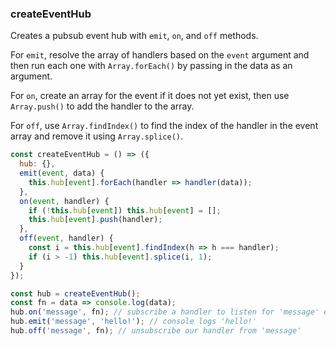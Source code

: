 ### createEventHub

Creates a pubsub event hub with `emit`, `on`, and `off` methods.

For `emit`, resolve the array of handlers based on the `event` argument and then run
each one with `Array.forEach()` by passing in the data as an argument.

For `on`, create an array for the event if it does not yet exist, then use `Array.push()` to add the handler
to the array.

For `off`, use `Array.findIndex()` to find the index of the handler in the event array and remove it using `Array.splice()`.

```js
const createEventHub = () => ({
  hub: {},
  emit(event, data) {
    this.hub[event].forEach(handler => handler(data));
  },
  on(event, handler) {
    if (!this.hub[event]) this.hub[event] = [];
    this.hub[event].push(handler);
  },
  off(event, handler) {
    const i = this.hub[event].findIndex(h => h === handler);
    if (i > -1) this.hub[event].splice(i, 1);
  }
});
```

```js
const hub = createEventHub();
const fn = data => console.log(data);
hub.on('message', fn); // subscribe a handler to listen for 'message' events
hub.emit('message', 'hello!'); // console logs 'hello!'
hub.off('message', fn); // unsubscribe our handler from 'message'
```
